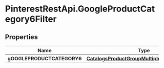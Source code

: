 # PinterestRestApi.GoogleProductCategory6Filter

## Properties

Name | Type | Description | Notes
------------ | ------------- | ------------- | -------------
**gOOGLEPRODUCTCATEGORY6** | [**CatalogsProductGroupMultipleStringListCriteria**](.md) |  | 


